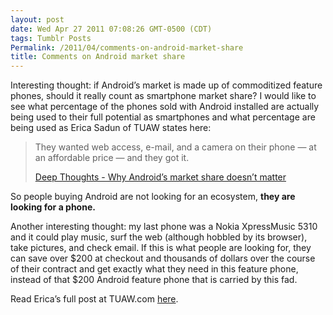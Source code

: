 ```yaml
---
layout: post
date: Wed Apr 27 2011 07:08:26 GMT-0500 (CDT)
tags: Tumblr Posts
Permalink: /2011/04/comments-on-android-market-share
title: Comments on Android market share
---
```


Interesting thought: if Android’s market is made up of commoditized feature phones, should it really count as smartphone market share? I would like to see what percentage of the phones sold with Android installed are actually being used to their full potential as smartphones and what percentage are being used as Erica Sadun of TUAW states here:

> They wanted web access, e-mail, and a camera on their phone — at an affordable price — and they got it.
> 
> [Deep Thoughts - Why Android’s market share doesn’t matter](http://www.tuaw.com/2011/04/26/deep-thoughts-why-androids-market-share-doesnt-matter/&article=156748030 "Why Android's market share doesn't matter")

So people buying Android are not looking for an ecosystem, **they are looking for a phone.**

Another interesting thought: my last phone was a Nokia XpressMusic 5310 and it could play music, surf the web (although hobbled by its browser), take pictures, and check email. If this is what people are looking for, they can save over $200 at checkout and thousands of dollars over the course of their contract and get exactly what they need in this feature phone, instead of that $200 Android feature phone that is carried by this fad.

Read Erica’s full post at TUAW.com [here](http://www.tuaw.com/2011/04/26/deep-thoughts-why-androids-market-share-doesnt-matter/&article=156748030 "Why Android's market share doesn't matter").
